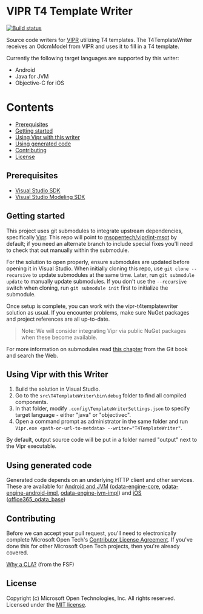 [vipr-source-repo]: https://github.com/microsoft/vipr

# VIPR T4 Template Writer

[![Build status](https://ci.appveyor.com/api/projects/status/8o1e5efpqp957kd3?svg=true)](https://ci.appveyor.com/project/joshgav/vipr-t4templatewriter-jqj22)

Source code writers for [VIPR][vipr-source-repo] utilizing T4 templates. The T4TemplateWriter receives an OdcmModel from VIPR and uses it to fill in a T4 template.

Currently the following target languages are supported by this writer:
- Android
- Java for JVM
- Objective-C for iOS

# Contents
- [Prerequisites](#Prerequisites)
- [Getting started](#Getting-started)
- [Using Vipr with this writer](#Using-Vipr-with-this-Writer)
- [Using generated code](#Using-generated-code)
- [Contributing](#Contributing)
- [License](#License)

## Prerequisites
- [Visual Studio SDK](https://www.microsoft.com/en-us/download/details.aspx?id=40758)
- [Visual Studio Modeling SDK](https://www.microsoft.com/en-us/download/details.aspx?id=40754)

## Getting started

This project uses git submodules to integrate upstream dependencies, specifically [Vipr][vipr-source-repo]. This repo will point to [msopentech/vipr/int-msot](https://github.com/msopentech/vipr/tree/int-msot) by default; if you need an alternate branch to include special fixes you'll need to check that out manually within the submodule.

For the solution to open properly, ensure submodules are updated before opening it in Visual Studio. When initially cloning this repo, use `git clone --recursive` to update submodules at the same time. Later, run `git submodule update` to manually update submodules. If you don't use the `--recursive` switch when cloning, run `git submodule init` first to initialize the submodule.

Once setup is complete, you can work with the vipr-t4templatewriter solution as usual. If you encounter problems, make sure NuGet packages and project references are all up-to-date.

> Note: We will consider integrating Vipr via public NuGet packages when these become available.

For more information on submodules read [this chapter](http://git-scm.com/book/en/v2/Git-Tools-Submodules) from the Git book and search the Web.

## Using Vipr with this Writer

1. Build the solution in Visual Studio.
2. Go to the `src\T4TemplateWriter\bin\debug` folder to find all compiled components.
3. In that folder, modify `.config\TemplateWriterSettings.json` to specify target language - either "java" or "objectivec".
4. Open a command prompt as administrator in the same folder and run `Vipr.exe <path-or-url-to-metdata> --writer="T4TemplateWriter"`.

By default, output source code will be put in a folder named "output" next to the Vipr executable.

## Using generated code

Generated code depends on an underlying HTTP client and other services. These are available for [Android and JVM][android-sdk-folder] ([odata-engine-core][], [odata-engine-android-impl][], [odata-engine-jvm-impl][]) and [iOS][ios-sdk-folder] ([office365_odata_base][])

[android-sdk-folder]: https://github.com/OfficeDev/Office-365-SDK-for-Android/tree/master/sdk
[ios-sdk-folder]: https://github.com/officedev/office-365-sdk-for-ios/tree/master/sdk-objectivec
[odata-engine-core]: https://github.com/OfficeDev/Office-365-SDK-for-Android/tree/master/sdk/odata-engine-core
[odata-engine-android-impl]: https://github.com/OfficeDev/Office-365-SDK-for-Android/tree/master/sdk/odata-engine-android-impl
[odata-engine-jvm-impl]: https://github.com/OfficeDev/Office-365-SDK-for-Android/tree/master/sdk/odata-engine-jvm-impl
[office365_odata_base]: https://github.com/OfficeDev/Office-365-SDK-for-iOS/tree/master/sdk-objectivec/office365_odata_base

## Contributing

Before we can accept your pull request, you'll need to electronically complete Microsoft Open Tech's [Contributor License Agreement](https://cla.msopentech.com/). If you've done this for other Microsoft Open Tech projects, then you're already covered.

[Why a CLA?](https://www.gnu.org/licenses/why-assign.html) (from the FSF)

## License

Copyright (c) Microsoft Open Technologies, Inc. All rights reserved. Licensed under the [MIT license](LICENSE).
